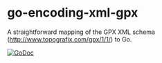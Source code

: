 # go-encoding-xml-gpx
A straightforward mapping of the GPX XML schema (http://www.topografix.com/gpx/1/1/) to Go.

[![GoDoc](https://godoc.org/github.com/lvdlvd/go-encoding-xml-gpx?status.svg)](https://godoc.org/github.com/lvdlvd/go-encoding-xml-gpx)
